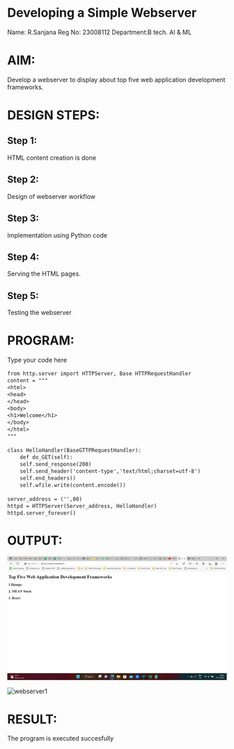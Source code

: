 # Developing a Simple Webserver

Name: R.Sanjana
Reg No: 23008112
Department:B tech. AI & ML

# AIM:

Develop a webserver to display about top five web application development frameworks.

# DESIGN STEPS:

## Step 1:

HTML content creation is done

## Step 2:

Design of webserver workflow

## Step 3:

Implementation using Python code

## Step 4:

Serving the HTML pages.

## Step 5:

Testing the webserver
# PROGRAM:
Type your code here
```
from http.server import HTTPServer, Base HTTPRequestHandler
content = """  
<html>
<head>
</head>
<body>
<h1>Welcome</h1>
</body>
</html>
"""

class HelloHandler(BaseGTTPRequestHandler):
    def do_GET(self):
    self.send_response(200)
    self.send_header('content-type','text/html;charset=utf-8')
    self.end_headers()
    self.wfile.write(content.encode())

server_address = ('',80)
httpd = HTTPServer(Server_address, HelloHandler)
httpd.server_forever()
 ```

# OUTPUT:
![Alt text](images/webserver.jpg)


![webserver1](https://github.com/23008112/Web_server/assets/138972470/48d67a0e-9ef1-4ec1-a5c8-79762e07833d)

# RESULT:

The program is executed succesfully
